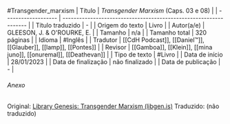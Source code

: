 #Transgender_marxism
| Título              | _Transgender Marxism_ (Caps. 03 e 08)                             |
| ------------------- | ----------------------------------------------------------------- |
| Título traduzido    | -                                                                 |
| Origem do texto     | Livro                                                             |
| Autor(a/e)          | GLEESON, J. & O'ROURKE, E.                                        |
| Tamanho             | n/a                                                               |
| Tamanho total       | 320 páginas                                                       |
| Idioma              | #Inglês                                                           |
| Tradutor            | [[CdH Podcast]], [[Daniel™]], [[Glauber]], [[lamp]], [[Pontes]]   |
| Revisor             | [[Gamboa]], [[Klein]], [[mina juno]], [[onuremal]], [[Deathevan]] |
| Tipo de texto       | #Livro                                                            |
| Data de início      | 28/01/2023                                                        |
| Data de finalização | não finalizado                                                    |
| Data de publicação  | -                                                                 |

###### Anexo
Original: [Library Genesis: Transgender Marxism (libgen.is)](https://libgen.is/book/index.php?md5=AFDC5C5E40805831BF268E54B0FE4408)
Traduzido: (não traduzido)